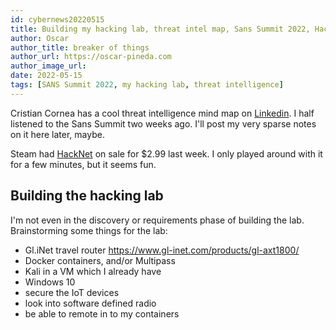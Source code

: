 ```yaml
---
id: cybernews20220515
title: Building my hacking lab, threat intel map, Sans Summit 2022, Hacknet game on Steam
author: Oscar
author_title: breaker of things
author_url: https://oscar-pineda.com
author_image_url:
date: 2022-05-15
tags: [SANS Summit 2022, my hacking lab, threat intelligence]
---
```



Cristian Cornea has a cool threat intelligence mind map on [Linkedin](https://www.linkedin.com/posts/activity-6905504486266081281-5Ft4).  I half listened to the Sans Summit two weeks ago. I'll post my very sparse notes on it here later, maybe.  

Steam had [HackNet](https://store.steampowered.com/app/365450/Hacknet/) on sale for $2.99 last week. I only played around with it for a few minutes, but it seems fun.  

## Building the hacking lab

I'm not even in the discovery or requirements phase of building the lab. Brainstorming some things for the lab:

- Gl.iNet travel router <https://www.gl-inet.com/products/gl-axt1800/>
- Docker containers, and/or Multipass
- Kali in a VM which I already have
- Windows 10
- secure the IoT devices
- look into software defined radio
- be able to remote in to my containers
